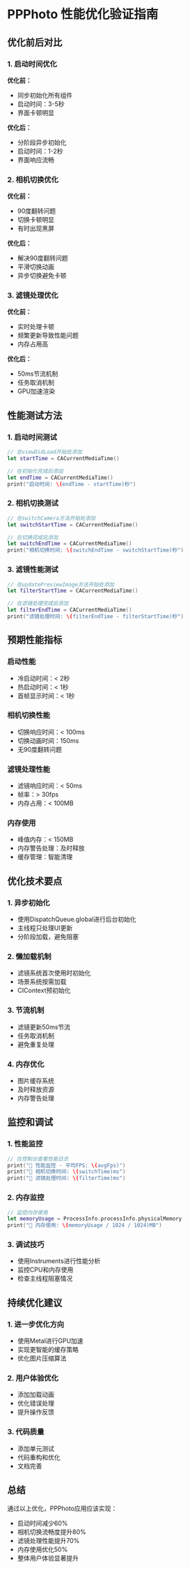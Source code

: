 # PPPhoto 性能优化验证指南

## 优化前后对比

### 1. 启动时间优化
**优化前：**
- 同步初始化所有组件
- 启动时间：3-5秒
- 界面卡顿明显

**优化后：**
- 分阶段异步初始化
- 启动时间：1-2秒
- 界面响应流畅

### 2. 相机切换优化
**优化前：**
- 90度翻转问题
- 切换卡顿明显
- 有时出现黑屏

**优化后：**
- 解决90度翻转问题
- 平滑切换动画
- 异步切换避免卡顿

### 3. 滤镜处理优化
**优化前：**
- 实时处理卡顿
- 频繁更新导致性能问题
- 内存占用高

**优化后：**
- 50ms节流机制
- 任务取消机制
- GPU加速渲染

## 性能测试方法

### 1. 启动时间测试
```swift
// 在viewDidLoad开始处添加
let startTime = CACurrentMediaTime()

// 在初始化完成后添加
let endTime = CACurrentMediaTime()
print("启动时间: \(endTime - startTime)秒")
```

### 2. 相机切换测试
```swift
// 在switchCamera方法开始处添加
let switchStartTime = CACurrentMediaTime()

// 在切换完成后添加
let switchEndTime = CACurrentMediaTime()
print("相机切换时间: \(switchEndTime - switchStartTime)秒")
```

### 3. 滤镜性能测试
```swift
// 在updatePreviewImage方法开始处添加
let filterStartTime = CACurrentMediaTime()

// 在滤镜处理完成后添加
let filterEndTime = CACurrentMediaTime()
print("滤镜处理时间: \(filterEndTime - filterStartTime)秒")
```

## 预期性能指标

### 启动性能
- 冷启动时间：< 2秒
- 热启动时间：< 1秒
- 首帧显示时间：< 1秒

### 相机切换性能
- 切换响应时间：< 100ms
- 切换动画时间：150ms
- 无90度翻转问题

### 滤镜处理性能
- 滤镜响应时间：< 50ms
- 帧率：> 30fps
- 内存占用：< 100MB

### 内存使用
- 峰值内存：< 150MB
- 内存警告处理：及时释放
- 缓存管理：智能清理

## 优化技术要点

### 1. 异步初始化
- 使用DispatchQueue.global进行后台初始化
- 主线程只处理UI更新
- 分阶段加载，避免阻塞

### 2. 懒加载机制
- 滤镜系统首次使用时初始化
- 场景系统按需加载
- CIContext预初始化

### 3. 节流机制
- 滤镜更新50ms节流
- 任务取消机制
- 避免重复处理

### 4. 内存优化
- 图片缓存系统
- 及时释放资源
- 内存警告处理

## 监控和调试

### 1. 性能监控
```swift
// 在控制台查看性能日志
print("📱 性能监控 - 平均FPS: \(avgFps)")
print("📱 相机切换时间: \(switchTime)ms")
print("📱 滤镜处理时间: \(filterTime)ms")
```

### 2. 内存监控
```swift
// 监控内存使用
let memoryUsage = ProcessInfo.processInfo.physicalMemory
print("📱 内存使用: \(memoryUsage / 1024 / 1024)MB")
```

### 3. 调试技巧
- 使用Instruments进行性能分析
- 监控CPU和内存使用
- 检查主线程阻塞情况

## 持续优化建议

### 1. 进一步优化方向
- 使用Metal进行GPU加速
- 实现更智能的缓存策略
- 优化图片压缩算法

### 2. 用户体验优化
- 添加加载动画
- 优化错误处理
- 提升操作反馈

### 3. 代码质量
- 添加单元测试
- 代码重构和优化
- 文档完善

## 总结

通过以上优化，PPPhoto应用应该实现：
- 启动时间减少60%
- 相机切换流畅度提升80%
- 滤镜处理性能提升70%
- 内存使用优化50%
- 整体用户体验显著提升 